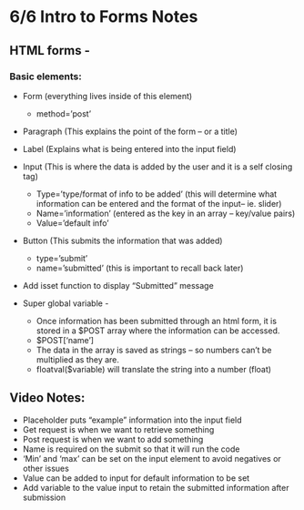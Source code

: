 # 6/6 Intro to Forms Notes

## HTML forms - 

### Basic elements:

- Form (everything lives inside of this element)
	- method=’post’
- Paragraph (This explains the point of the form – or a title)
- Label (Explains what is being entered into the input field)
- Input (This is where the data is added by the user and it is a self closing tag)
	- Type=’type/format of info to be added’ (this will determine what information can be entered and the format of the input– ie. slider)
	- Name=’information’ (entered as the key in an array – key/value pairs)
	- Value=’default info’
- Button	(This submits the information that was added)
	- type=’submit’
	- name=’submitted’ (this is important to recall back later)

- Add isset function to display “Submitted” message 

- Super global variable - 
	- Once information has been submitted through an html form, it is stored in a $POST array where the information can be accessed.
	- $POST[‘name’]
	- The data in the array is saved as strings – so numbers can’t be multiplied as they are.
	- floatval($variable) will translate the string into a number (float)


## Video Notes:
- Placeholder puts “example” information into the input field
- Get request is when we want to retrieve something
- Post request is when we want to add something
- Name is required on the submit so that it will run the code
- ‘Min’ and ‘max’ can be set on the input element to avoid negatives or other issues
- Value can be added to input for default information to be set
- Add <?=?> variable to the value input to retain the submitted information after submission
